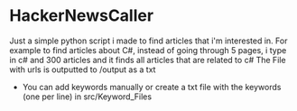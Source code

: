 # HackerNewsCaller
Just a simple python script i made to find articles that i'm interested in.
For example to find articles about C#, instead of going through 5 pages, i type in c# and 300 articles and it finds all articles that are related to c#
The File with urls is outputted to /output as a txt
- You can add keywords manually or create a txt file with the keywords (one per line) in src/Keyword_Files
